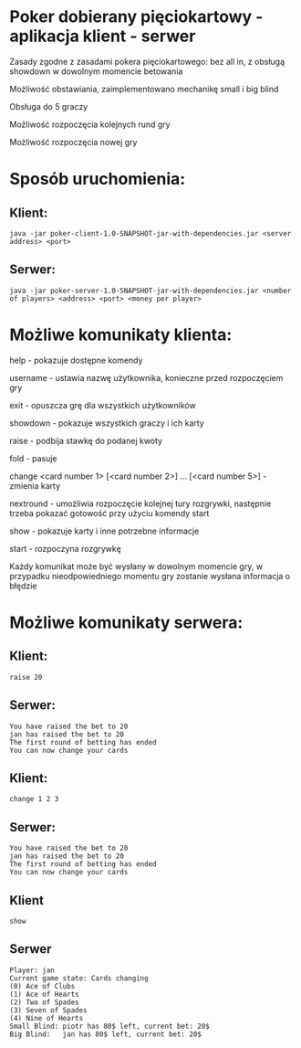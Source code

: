 # Poker dobierany pięciokartowy - aplikacja klient - serwer

Zasady zgodne z zasadami pokera pięciokartowego: bez all in, z obsługą showdown w dowolnym momencie betowania

Możliwość obstawiania, zaimplementowano mechanikę small i big blind

Obsługa do 5 graczy

Możliwość rozpoczęcia kolejnych rund gry

Możliwość rozpoczęcia nowej gry

# Sposób uruchomienia:
## Klient:
```java -jar poker-client-1.0-SNAPSHOT-jar-with-dependencies.jar <server address> <port>```

## Serwer:
```java -jar poker-server-1.0-SNAPSHOT-jar-with-dependencies.jar <number of players> <address> <port> <money per player>```

# Możliwe komunikaty klienta:
help - pokazuje dostępne komendy

username - ustawia nazwę użytkownika, konieczne przed rozpoczęciem gry

exit - opuszcza grę dla wszystkich użytkowników

showdown - pokazuje wszystkich graczy i ich karty

raise <amount> - podbija stawkę do podanej kwoty

fold - pasuje

change <card number 1> [<card number 2>] ... [<card number 5>] - zmienia karty

nextround - umożliwia rozpoczęcie kolejnej tury rozgrywki, następnie trzeba pokazać gotowość przy użyciu komendy start

show - pokazuje karty i inne potrzebne informacje

start - rozpoczyna rozgrywkę

Każdy komunikat może być wysłany w dowolnym momencie gry, w przypadku nieodpowiedniego momentu gry zostanie wysłana informacja o błędzie

# Możliwe komunikaty serwera:
## Klient:
```
raise 20
```
## Serwer:
```
You have raised the bet to 20
jan has raised the bet to 20
The first round of betting has ended
You can now change your cards
```

## Klient:
```
change 1 2 3
```
## Serwer:
```
You have raised the bet to 20
jan has raised the bet to 20
The first round of betting has ended
You can now change your cards
```

## Klient
```
show
```
## Serwer
```
Player: jan
Current game state: Cards changing
(0) Ace of Clubs
(1) Ace of Hearts
(2) Two of Spades
(3) Seven of Spades
(4) Nine of Hearts
Small Blind: piotr has 80$ left, current bet: 20$
Big Blind:   jan has 80$ left, current bet: 20$
```